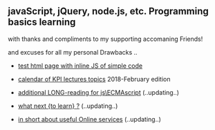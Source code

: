 ## javaScript, jQuery, node.js, etc. Programming basics learning 

with thanks and compliments to my supporting accomaning Friends!  

and excuses for all my personal Drawbacks ..

- [test html page with inline JS of simple code](inn.html) 

- [calendar of KPI lectures topics](schedule-2018.md) 2018-February edition 

- [additional LONG-reading for js\ECMAscript](add-reading.md) (..updating..) 

- [what next {to learn} ?](w_n_.md) (..updating..) 

- [in short about useful Online services](o_s_.md) (..updating..) 

